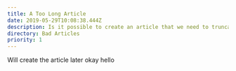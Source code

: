 ```yaml
---
title: A Too Long Article
date: 2019-05-29T10:08:38.444Z
description: Is it possible to create an article that we need to truncate
directory: Bad Articles
priority: 1
---
```

Will create the article later okay hello
